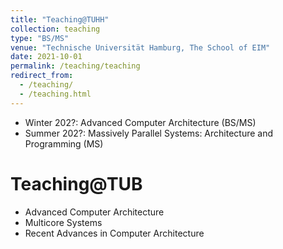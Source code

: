 ```yaml
---
title: "Teaching@TUHH"
collection: teaching
type: "BS/MS"
venue: "Technische Universität Hamburg, The School of EIM"
date: 2021-10-01
permalink: /teaching/teaching
redirect_from: 
  - /teaching/
  - /teaching.html
---
```

* Winter 202?: Advanced Computer Architecture (BS/MS)
* Summer 202?: Massively Parallel Systems: Architecture and Programming (MS)

Teaching@TUB 
===
* Advanced Computer Architecture
* Multicore Systems
* Recent Advances in Computer Architecture
